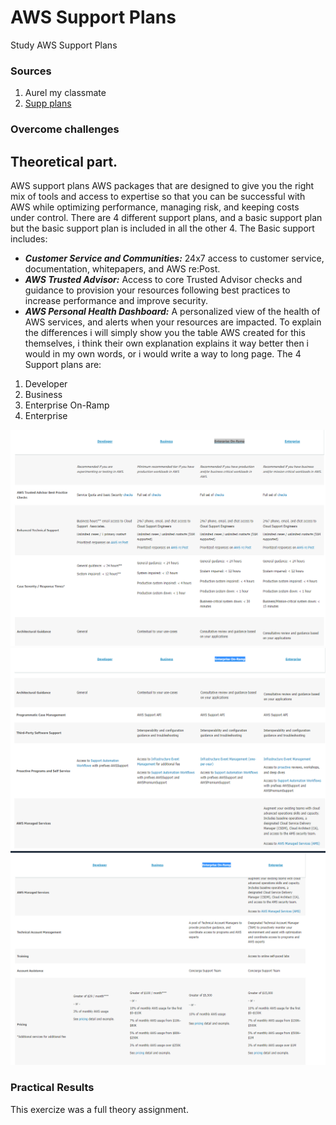# AWS Support Plans
Study AWS Support Plans


### Sources
1. Aurel my classmate
2. [Supp plans](https://aws.amazon.com/premiumsupport/plans/)

### Overcome challenges





## Theoretical part.

AWS support plans AWS packages that are designed to give you the right mix of tools and access to expertise so that you can be successful with AWS while optimizing performance, managing risk, and keeping costs under control. There are 4 different support plans, and a basic support plan but the basic support plan is included in all the other 4. The Basic support includes: 
- ***Customer Service and Communities:*** 24x7 access to customer service, documentation, whitepapers, and AWS re:Post.
- ***AWS Trusted Advisor:*** Access to core Trusted Advisor checks and guidance to provision your resources following best practices to increase performance and improve security.
- ***AWS Personal Health Dashboard:*** A personalized view of the health of AWS services, and alerts when your resources are impacted.
To explain the differences i will simply show you the table AWS created for this themselves, i think their own explanation explains it way better then i would in my own words, or i would write a way to long page. The 4 Support plans are:

1. Developer
2. Business
3. Enterprise On-Ramp
4. Enterprise

![SS](../../../00_includes/AWS-14.2/supp1.png)
![SS](../../../00_includes/AWS-14.2/supp2.png)
![SS](../../../00_includes/AWS-14.2/supp3.png)



### Practical Results
This exercize was a full theory assignment.













